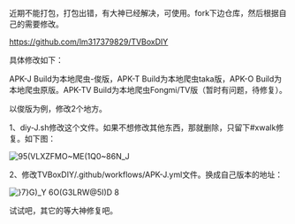 近期不能打包，打包出错，有大神已经解决，可使用。fork下边仓库，然后根据自己的需要修改。

https://github.com/lm317379829/TVBoxDIY

具体修改如下：

APK-J Build为本地爬虫-俊版，APK-T Build为本地爬虫taka版，APK-O Build为本地爬虫原版。APK-TV Build为本地爬虫Fongmi/TV版（暂时有问题，待修复）。

以俊版为例，修改2个地方。

1、diy-J.sh修改这个文件。如果不想修改其他东西，那就删除，只留下#xwalk修复。如下图：

![95(VLXZFMO~ME(1Q0~86N_J](https://user-images.githubusercontent.com/102397160/189464788-ad5f1c76-11bb-498a-ab32-afda1dec4427.png)

2、修改TVBoxDIY/.github/workflows/APK-J.yml文件。换成自己版本的地址：

![}7}G)_Y 6O(G3LRW@5I)D 8](https://user-images.githubusercontent.com/102397160/189464832-37b40992-61fb-4d56-b669-55f887234139.png)

试试吧，其它的等大神修复吧。
